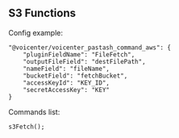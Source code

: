 S3 Functions
---

Config example:
````
"@voicenter/voicenter_pastash_command_aws": {
    "pluginFieldName": "FileFetch",
    "outputFileField": "destFilePath",
    "nameField": "fileName",
    "bucketField": "fetchBucket",
    "accessKeyId": "KEY_ID",
    "secretAccessKey": "KEY"
}
````

Commands list:
````
s3Fetch();
````